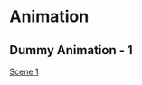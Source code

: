 # Animation

## Dummy Animation - 1

[Scene 1](https://github.com/PeaPals/Animation/blob/main/scene_1.mp4)
